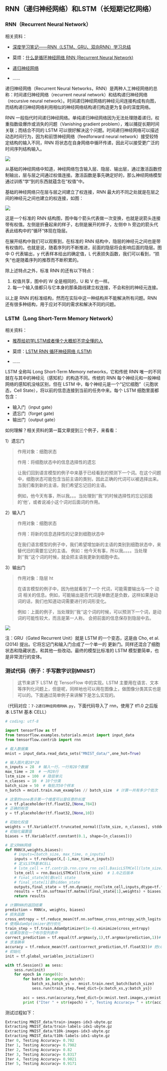 ## RNN（递归神经网络）和LSTM（长短期记忆网络）

### RNN（Recurrent Neural Network）

相关资料：

- [深度学习笔记——RNN（LSTM、GRU、双向RNN）学习总结](https://blog.csdn.net/mpk_no1/article/details/72875185)

- 莫烦：[什么是循环神经网络 RNN (Recurrent Neural Network) ](https://morvanzhou.github.io/tutorials/machine-learning/keras/2-4-A-RNN/)
- [递归神经网络](https://feisky.xyz/machine-learning/rnn/)

- ......

递归神经网络（Recurrent Neural Networks，RNN）是两种人工神经网络的总称：时间递归神经网络（recurrent neural network）和结构递归神经网络（recursive neural network）。时间递归神经网络的神经元间连接构成有向图，而结构递归神经网络利用相似的神经网络结构递归构造更为复杂的深度网络。

RNN 一般指代时间递归神经网络。单纯递归神经网络因为无法处理随着递归，权重指数级爆炸或消失的问题（Vanishing gradient problem），难以捕捉长期时间关联；而结合不同的 LSTM 可以很好解决这个问题。时间递归神经网络可以描述动态时间行为，因为和前馈神经网络（feedforward neural network）接受较特定结构的输入不同，RNN 将状态在自身网络中循环传递，因此可以接受更广泛的时间序列结构输入。

![](http://p35l3ejfq.bkt.clouddn.com/18-10-10/88546789.jpg)

从基础的神经网络中知道，神经网络包含输入层、隐层、输出层，通过激活函数控制输出，层与层之间通过权值连接。激活函数是事先确定好的，那么神经网络模型通过训练“学“到的东西就蕴含在“权值“中。 

基础的神经网络只在层与层之间建立了权连接，RNN 最大的不同之处就是在层之间的神经元之间也建立的权连接，如图：

![](http://p35l3ejfq.bkt.clouddn.com/18-10-10/65343447.jpg)

这是一个标准的 RNN 结构图，图中每个箭头代表做一次变换，也就是说箭头连接带有权值。左侧是折叠起来的样子，右侧是展开的样子，左侧中 h 旁边的箭头代表此结构中的“循环“体现在隐层。 

在展开结构中我们可以观察到，在标准的 RNN 结构中，隐层的神经元之间也是带有权值的。也就是说，随着序列的不断推进，前面的隐层将会影响后面的隐层。图中 O 代表输出，y 代表样本给出的确定值，L 代表损失函数，我们可以看到，“损失“也是随着序列的推荐而不断积累的。 

除上述特点之外，标准 RNN 的还有以下特点： 

1. 权值共享，图中的 W 全是相同的，U 和 V 也一样。 
2. 每一个输入值都只与它本身的那条路线建立权连接，不会和别的神经元连接。

以上是 RNN 的标准结构，然而在实际中这一种结构并不能解决所有问题。RNN 还有很多种结构，用于应对不同的需求和解决不同的问题。

### LSTM（Long Short-Term Memory Network）

相关资料：

- [推荐给初学LSTM或者懂个大概却不完全懂的人](https://blog.csdn.net/roslei/article/details/61912618)

- 莫烦：[LSTM RNN 循环神经网络 (LSTM)](https://morvanzhou.github.io/tutorials/machine-learning/ML-intro/2-4-LSTM/)
- ......

LSTM 全称叫 Long Short-Term Memory networks，它和传统 RNN 唯一的不同就在与其中的神经元（感知机）的构造不同。传统的 RNN 每个神经元和一般神经网络的感知机没啥区别，但在 LSTM 中，每个神经元是一个“记忆细胞”（元胞状态，Cell State），将以前的信息连接到当前的任务中来。每个 LSTM 细胞里面都包含：

- 输入门（input gate）
- 遗忘门（forget gate)
- 输出门（output gate）

如何理解？相关资料的第一篇文章提到三个例子，来看看：

1）遗忘门

> 作用对象：细胞状态 
>
> 作用：将细胞状态中的信息选择性的遗忘 
>
> 让我们回到语言模型的例子中来基于已经看到的预测下一个词。在这个问题中，细胞状态可能包含当前主语的类别，因此正确的代词可以被选择出来。当我们看到新的主语，我们希望忘记旧的主语。 
>
> 例如，他今天有事，所以我。。。当处理到‘’我‘’的时候选择性的忘记前面的’他’，或者说减小这个词对后面词的作用。

2）输入门

> 作用对象：细胞状态
>
> 作用：将新的信息选择性的记录到细胞状态中
>
> 在我们语言模型的例子中，我们希望增加新的主语的类别到细胞状态中，来替代旧的需要忘记的主语。 
> 例如：他今天有事，所以我。。。。当处理到‘’我‘’这个词的时候，就会把主语我更新到细胞中去。 

3）输出门

> 作用对象：隐层 ht 
>
> 在语言模型的例子中，因为他就看到了一个 代词，可能需要输出与一个 动词 相关的信息。例如，可能输出是否代词是单数还是负数，这样如果是动词的话，我们也知道动词需要进行的词形变化。 
>
> 例如：上面的例子，当处理到‘’我‘’这个词的时候，可以预测下一个词，是动词的可能性较大，而且是第一人称。 会把前面的信息保存到隐层中去。

![](http://p35l3ejfq.bkt.clouddn.com/18-10-10/64259652.jpg)

注：GRU（Gated Recurrent Unit）就是 LSTM 的一个变态，这是由 Cho, et al. (2014) 提出。它将忘记门和输入门合成了一个单一的 更新门。同样还混合了细胞状态和隐藏状态，和其他一些改动。最终的模型比标准的 LSTM 模型要简单，也是非常流行的变体。

### 测试代码（例子：手写数字识别MNIST）

> 这节来讲下 LSTM 在 TensorFlow 中的实现。LSTM 主要用在语言、文本等序列化问题上，但是呢，同样地也可以用在图像上，做图像分类其实也是可以的。下面通过简单例子来讲解下是怎么实现的。

（代码对应：`7-2递归神经网络RNN.py`，下面代码导入了 rnn，使用了 tf1.0 之后版本 LSTM 基本 CELL）

``` python
# coding: utf-8

import tensorflow as tf
from tensorflow.examples.tutorials.mnist import input_data
from tensorflow.contrib import rnn

# 载入数据集
mnist = input_data.read_data_sets("MNIST_data/",one_hot=True)

# 输入图片是28*28
n_inputs = 28  # 输入一行，一行有28个数据
max_time = 28  # 一共28行
lstm_size = 100  # 隐层单元
n_classes = 10  # 10个分类
batch_size = 50  # 每批次50个样本
n_batch = mnist.train.num_examples // batch_size  # 计算一共有多少个批次

# 这里的none表示第一个维度可以是任意的长度
x = tf.placeholder(tf.float32,[None,784])
# 正确的标签
y = tf.placeholder(tf.float32,[None,10])

# 初始化权值
weights = tf.Variable(tf.truncated_normal([lstm_size, n_classes], stddev=0.1))
# 初始化偏置值
biases = tf.Variable(tf.constant(0.1, shape=[n_classes]))
```



``` python
# 定义RNN网络
def RNN(X,weights,biases):
    # inputs=[batch_size, max_time, n_inputs]
    inputs = tf.reshape(X,[-1,max_time,n_inputs])
    # 定义LSTM基本CELL
    # lstm_cell = tf.contrib.rnn.core_rnn_cell.BasicLSTMCell(lstm_size)  # 老版本
    lstm_cell = rnn.BasicLSTMCell(lstm_size)  # 1.0之后版本
    # final_state[0]是cell state
    # final_state[1]是hidden_state
    outputs,final_state = tf.nn.dynamic_rnn(lstm_cell,inputs,dtype=tf.float32)
    results = tf.nn.softmax(tf.matmul(final_state[1],weights) + biases)
    return results
```



``` python
# 计算RNN的返回结果
prediction = RNN(x, weights, biases)
# 损失函数
cross_entropy = tf.reduce_mean(tf.nn.softmax_cross_entropy_with_logits(logits=prediction,labels=y))
# 使用AdamOptimizer进行优化
train_step = tf.train.AdamOptimizer(1e-4).minimize(cross_entropy)
# 结果存放在一个布尔型列表中
correct_prediction = tf.equal(tf.argmax(y,1),tf.argmax(prediction,1))# argmax返回一维张量中最大的值所在的位置
# 求准确率
accuracy = tf.reduce_mean(tf.cast(correct_prediction,tf.float32))# 把correct_prediction变为float32类型
# 初始化
init = tf.global_variables_initializer()

with tf.Session() as sess:
    sess.run(init)
    for epoch in range(6):
        for batch in range(n_batch):
            batch_xs,batch_ys =  mnist.train.next_batch(batch_size)
            sess.run(train_step,feed_dict={x:batch_xs,y:batch_ys})
        
        acc = sess.run(accuracy,feed_dict={x:mnist.test.images,y:mnist.test.labels})
        print ("Iter " + str(epoch) + ", Testing Accuracy= " + str(acc))
```

测试过程如下：

``` python
Extracting MNIST_data/train-images-idx3-ubyte.gz
Extracting MNIST_data/train-labels-idx1-ubyte.gz
Extracting MNIST_data/t10k-images-idx3-ubyte.gz
Extracting MNIST_data/t10k-labels-idx1-ubyte.gz
Iter 0, Testing Accuracy= 0.702
Iter 1, Testing Accuracy= 0.7982
Iter 2, Testing Accuracy= 0.82
Iter 3, Testing Accuracy= 0.8317
Iter 4, Testing Accuracy= 0.9021
Iter 5, Testing Accuracy= 0.9171
```

